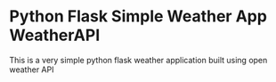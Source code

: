# Python Flask Simple Weather App WeatherAPI

This is a very simple python flask weather application built using open weather API
